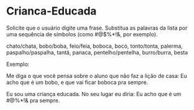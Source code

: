 # Crianca-Educada
Solicite que o usuário digite uma frase. Substitua as palavras da lista por uma sequência de símbolos (como #@$%*!&, por exemplo).

chato/chata, bobo/boba, feio/feia, boboca, bocó, tonto/tonta, palerma, paspalho/paspalha, tantã, panaca, pentelho/pentelha, burro/burra, besta

Exemplo:

Me diga o que você pensa sobre o aluno que não faz a lição de casa: Eu acho que é um bobo, e que vai ficar boboca pra sempre.

Eu sou uma criança educada. No seu lugar eu diria:
Eu acho que é um #@$%*!&, e que vai ficar #@$%*!& pra sempre.
